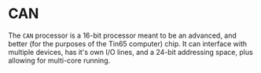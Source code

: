 # CAN

The `CAN` processor is a 16-bit processor meant to be an advanced, and better (for the purposes of the Tin65 computer) chip. It can interface with multiple devices, has it's own I/O lines, and a 24-bit addressing space, plus allowing for multi-core running.
